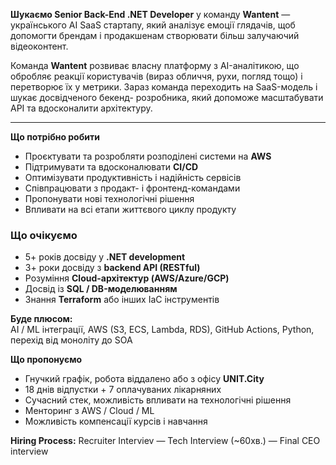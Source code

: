 **Шукаємо Senior Back-End .NET Developer** у команду **Wantent** —
українського AI SaaS стартапу, який аналізує емоції глядачів, щоб допомогти
брендам і продакшенам створювати більш залучаючий відеоконтент.

Команда **Wantent** розвиває власну платформу з AI-аналітикою, що обробляє
реакції користувачів (вираз обличчя, рухи, погляд тощо) і перетворює їх у
метрики. Зараз команда переходить на SaaS-модель і шукає досвідченого бекенд-
розробника, який допоможе масштабувати API та вдосконалити архітектуру.  
****  
**Що потрібно робити**

  * Проєктувати та розробляти розподілені системи на **AWS**
  * Підтримувати та вдосконалювати **CI/CD**
  * Оптимізувати продуктивність і надійність сервісів
  * Співпрацювати з продакт- і фронтенд-командами
  * Пропонувати нові технологічні рішення
  * Впливати на всі етапи життєвого циклу продукту

### **Що очікуємо**

  * 5+ років досвіду у **.NET development**
  * 3+ роки досвіду з **backend API (RESTful)**
  * Розуміння **Cloud-архітектур (AWS/Azure/GCP)**
  * Досвід із **SQL / DB-моделюванням**
  * Знання **Terraform** або інших IaC інструментів

**Буде плюсом:**  
AI / ML інтеграції, AWS (S3, ECS, Lambda, RDS), GitHub Actions, Python,
перехід від моноліту до SOA  
  
**Що пропонуємо**

  * Гнучкий графік, робота віддалено або з офісу **UNIT.City**
  * 18 днів відпустки + 7 оплачуваних лікарняних
  * Сучасний стек, можливість впливати на технологічні рішення
  * Менторинг з AWS / Cloud / ML
  * Можливість компенсації курсів і навчання

**Hiring Process:** Recruiter Interviev — Tech Interview (~60хв.) — Final CEO
interview